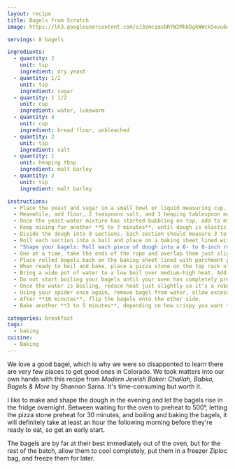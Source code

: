 ```yaml
---
layout: recipe
title: Bagels from Scratch
image: https://lh3.googleusercontent.com/oJ3zmcqasbRYW2MhbDgkWWckSevu6oEDnhtsnqO6A3EP9vK0DjqtIk_gkg8M-1KgiKjgGKhlg035ddxbpYc9ZozUznmWub_sKK7p9_dEglI7DLAXVyAJmieUADVbenl0NQSCbutKDgB_wNar-sXjz1rsPtNcPHb-4mjuKGN6M7zHmDyb6UCZa2pdbnGQ79iBiwdoGYB4XatPbNy018hw5xWRzyN6EHmrw2F4OV00m84u_Gvl7bqDMbxx316L6V5BR5HTPX0tD5wHWczhx62Rjvr37qPahSq_qnL5QnZBO-T-bZcjAgy87Sr4Sy8PCZK05tjHusEbY9I1xZ4Lz7KGZoaS2NpWdRGOQ8Jt-JbYDcDWrpiwz6tJS2jyablrQ9KqZjAtn7v5xZboUJaD0MJfYtufMfCkIzEfyRrYzx9YDTNQYHPDH3hqu6glACiOwS-TCqlEtkE4uaTXPhIO4py84VnaAj_OeM83LBTUfrcfPSh0Jb6tknHaa3uIaGSRCsrQ55g0Z17SqP6dPGdJaTX8KVChesoDMicAARiRkKZtClCyLH4JbfiTovOL5ArLtwqumRtpibZIA8OKw6cwG0A96XnWfr8NA1_w-7Rze3izyCMVMqM65UARMNT_ibIb1ZDYNKo87U1yugZhrPmU0hDhoitm2tPhD_opGFNdxjMNBnqdh11hQRDmqKkJrsC60HpSLV-dJfeAwwmfI_ZSOK8udAiZIdIu8NF6fqcDbwZcTmtAyFOKVkxnzg65jmAQ74bhf9glh7ucqSdzyHjkEN2IXL-rjsICd4D1wSArVbr93OA_JwVy46mZivvROkLTJ-uNazRhPY9CbyURufWQqipYPyrbKx3kLh2FlLaC7v-wZyOz8j7phdLPNCIOQC8clKwOIumi4lD_OI4izlxjpoGaJw7UtbWecpaqCsU1p0WdepEQJ_3U=w723-h963-no?authuser=0

servings: 8 bagels

ingredients:
  - quantity: 2
    unit: tsp
    ingredient: dry yeast
  - quantity: 1/2
    unit: tsp
    ingredient: sugar
  - quantity: 1 1/2
    unit: cup
    ingredient: water, lukewarm
  - quantity: 4
    unit: cup
    ingredient: bread flour, unbleached
  - quantity: 2
    unit: tsp
    ingredient: salt
  - quantity: 1
    unit: heaping tbsp
    ingredient: malt barley
  - quantity: 2
    unit: tsp
    ingredient: malt barley

instructions:
  - Place the yeast and sugar in a small bowl or liquid measuring cup. Add the lukewarm water and stir gently to mix. Let stand **5 to 10 minutes**.
  - Meanwhile, add flour, 2 teaspoons salt, and 1 heaping tablespoon malt barley in a stand mixer fitted with a hook attachment.
  - Once the yeast-water mixture has started bubbling on top, add to mixer bowl and start mixing on low speed. When the dough begins to come together, **3 to 4 minutes**, raise speed to medium-low.
  - Keep mixing for another **5 to 7 minutes**, until dough is elastic, shiny, and dense. Remove from bowl and allow to rest **1 minute**.
  - Divide the dough into 8 sections. Each section should measure 3 to 4 ounces (use a food scale for precision), depending on how large you want your bagels.
  - Roll each section into a ball and place on a baking sheet lined with parchment paper or silicone baking mat. Cover for **10 to 15 minutes**.
  - "Shape your bagels: Roll each piece of dough into a 6- to 8-inch rope, tapering ends just slightly."
  - One at a time, take the ends of the rope and overlap them just slightly, pinch and then roll with the palm of your hands. If your shape isn't quite uniform, roll the other side of the bagel by placing your palm inside the middle and roll gently until desired shape.
  - Place rolled bagels back on the baking sheet lined with parchment paper or a silicone baking mat and cover with plastic wrap. Place in the fridge **12 to 18 hours**.
  - When ready to boil and bake, place a pizza stone on the top rack of your oven. Preheat the oven to 500°F. Allow pizza stone to sit in heated oven for **30 minutes**.
  - Bring a wide pot of water to a low boil over medium-high heat. Add 2 tsp malt barley and a pinch of salt to the pot.
  - Do not start boiling your bagels until your oven has completely preheated, because once the bagels boil for 1 to 2 minutes, you want to get the bagels into the oven immediately. Also do not take the bagels out of the fridge too soon, or they may spread and lose their shape.
  - Once the water is boiling, reduce heat just slightly so it's a robust simmer. Add the puffed side of the bagel into the water first (flatter side should be up). After **30 to 60 seconds**, flip the bagel using a spider and let sit another **30 to 60 seconds**.
  - Using your spider once again, remove bagel from water, allow excess water to drip back into the pot, and place the bagel flatter side down into the oven directly onto the heated pizza stone. If you are going to add toppings, add them quickly as you put the bagel into the oven.
  - After **10 minutes**, flip the bagels onto the other side.
  - Bake another **3 to 5 minutes**, depending on how crispy you want the outside of your bagel. Allow to cool and serve immediately.

categories: breakfast
tags:
  - baking
cuisine:
  - Baking
---
```

We love a good bagel, which is why we were so disapponted to learn there are very few places to get good ones in Colorado. We took matters into our own hands with this recipe from *Modern Jewish Baker: Challah, Babka, Bagels & More* by Shannon Sarna. It's time-consuming but worth it.

I like to make and shape the dough in the evening and let the bagels rise in the fridge overnight. Between waiting for the oven to preheat to 500°, letting the pizza stone preheat for 30 minutes, and boiling and baking the bagels, it will definitely take at least an hour the following morning before they're ready to eat, so get an early start.

The bagels are by far at their best immediately out of the oven, but for the rest of the batch, allow them to cool completely, put them in a freezer Ziploc bag, and freeze them for later.